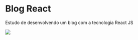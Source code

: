 # Blog React
 Estudo de desenvolvendo um blog com a tecnologia React JS

<img src= "https://i.ibb.co/6tv6rwq/preview.png"/>
